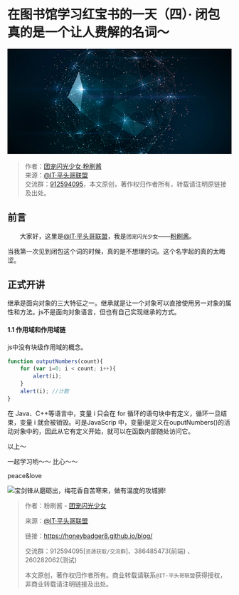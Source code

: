 

# 在图书馆学习红宝书的一天（四）· 闭包真的是一个让人费解的名词～

![本文由@IT·平头哥联盟-团宠闪光少女∙粉刷酱分享](../_banner/banner25.jpg)

> 作者：[团宠闪光少女∙粉刷酱](https://github.com/cchah/ "团宠闪光少女∙粉刷酱")<br/>
> 来源：[@IT·平头哥联盟](https://honeybadger8.github.io/blog/ "@IT·平头哥联盟")<br/>
> 交流群：[912594095](https://shang.qq.com/wpa/qunwpa?idkey=265166274bca82709718a0ae1fa9c55d65dd3608ebc780f9e6ea41e2761f5ec2 "@IT·平头哥联盟QQ交流群")，本文原创，著作权归作者所有，转载请注明原链接及出处。

## 前言

　　大家好，这里是[@IT·平头哥联盟](https://honeybadger8.github.io/blog/ "@IT·平头哥联盟")，我是`团宠闪光少女`——[粉刷酱](https://github.com/cchah "团宠闪光少女")。

   当我第一次见到闭包这个词的时候，真的是不想理的词。这个名字起的真的太晦涩。 
   

## 正式开讲
   
   继承是面向对象的三大特征之一。继承就是让一个对象可以直接使用另一对象的属性和方法。js不是面向对象语言，但也有自己实现继承的方式。

#### 1.1 作用域和作用域链

   js中没有块级作用域的概念。

```js
function outputNumbers(count){
    for (var i=0; i < count; i++){
        alert(i); 
    }
    alert(i); //计数 
}
```
   在 Java、C++等语言中，变量 i 只会在 for 循环的语句块中有定义，循环一旦结束，变量 i 就会被销毁。可是JavaScrip 中，变量i是定义在ouputNumbers()的活动对象中的，因此从它有定义开始，就可以在函数内部随处访问它。


   以上～
   
   一起学习哟～～ 比心～～

   peace&love

![宝剑锋从磨砺出，梅花香自苦寒来，做有温度的攻城狮!](../_banner/card.png)


> 作者：粉刷酱 - [团宠闪光少女](https://github.com/cchah "团宠闪光少女")
>
> 来源：[@IT·平头哥联盟](https://honeybadger8.github.io/blog/ "@IT·平头哥联盟")
> 
> 链接：https://honeybadger8.github.io/blog/
> 
> 交流群：912594095[`资源获取/交流群`]、386485473(前端) 、260282062(测试)
>
> 本文原创，著作权归作者所有。商业转载请联系`@IT·平头哥联盟`获得授权，非商业转载请注明链接及出处。 
   